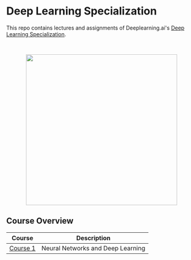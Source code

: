# Deep Learning Specialization

This repo contains lectures and assignments of Deeplearning.ai's [Deep Learning Specialization](https://www.coursera.org/specializations/deep-learning).

<br/>
<p align="center">
  <img src="https://drlux.github.io/deeplearningai/logo.png" width=400>
</p>

## Course Overview

| Course                                      | Description                       |
| ------------------------------------------- | --------------------------------- |
| [Course 1](1-Neural-Networks-Deep-Learning) | Neural Networks and Deep Learning |